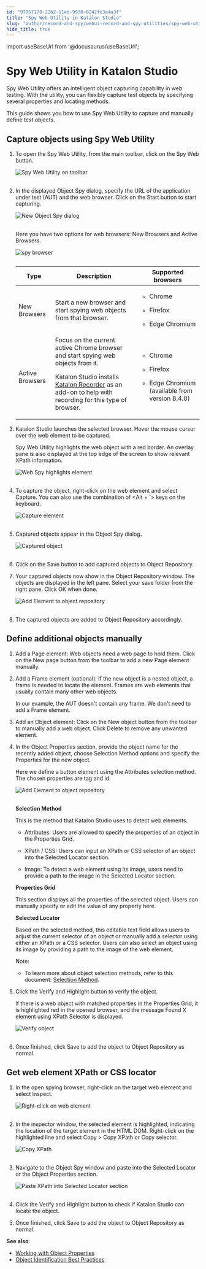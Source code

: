```yaml
---
id: "97957170-22b2-11ed-9930-0242fe3e4a3f"
title: "Spy Web Utility in Katalon Studio"
slug: "author/record-and-spy/webui-record-and-spy-utilities/spy-web-utility-in-katalon-studio"
hide_title: true
---
```

import useBaseUrl from '@docusaurus/useBaseUrl';


# <a id="id" class="anchor_top_offset"/><a id="ariaid-title1" class="anchor_top_offset"/>Spy Web Utility in <span xmlns="http://www.w3.org/1999/xhtml" className="ph">Katalon Studio</span> 

<p xmlns="http://www.w3.org/1999/xhtml" className="p">Spy Web Utility offers an intelligent object capturing   capability in web testing. With the utility, you can flexibly   capture test objects by specifying several properties and locating   methods.</p> 
<p xmlns="http://www.w3.org/1999/xhtml" className="p">This guide shows you how to use Spy Web Utility to capture and   manually define test objects.</p> 

## <a id="id_1" class="anchor_top_offset"/>Capture objects using Spy Web Utility

<ol xmlns="http://www.w3.org/1999/xhtml" className="ol"><li className="li"><p className="p">To open the Spy Web Utility, from the main toolbar, click on the <span className="ph uicontrol">Spy Web</span> button.</p><p className="p"><img className="image" src={useBaseUrl("https://github.com/katalon-studio/docs-images/raw/master/katalon-studio/docs/spy-web-utility/KS-Spy-Web-Utility-toolbar.png")} width={500} alt="Spy Web Utility on toolbar" /><br /><br /></p></li><li className="li"><p className="p">In the displayed <span className="ph uicontrol">Object Spy</span> dialog, specify the URL of the application under test (AUT) and the web browser. Click on the <span className="ph uicontrol">Start</span> button to start capturing.</p><p className="p"><img className="image" src={useBaseUrl("https://github.com/katalon-studio/docs-images/raw/master/katalon-studio/docs/spy-web-utility/KS-Object-Spy-dialog.png")} width={500} alt="New Object Spy dialog" /><br /><br /></p><p className="p">Here you have two options for web browsers: <span className="ph uicontrol">New Browsers</span> and <span className="ph uicontrol">Active Browsers</span>.</p><p className="p"><img className="image" width={500} src={useBaseUrl("/979a5370-22b2-11ed-9930-0242fe3e4a3f.png")} alt="spy browser" /></p><table className="table"><caption /><colgroup><col /><col /><col /></colgroup><thead className="thead"><tr className><th className="entry anchor_top_offset" id="id_1__entry__1">Type</th><th className="entry anchor_top_offset" id="id_1__entry__2">Description</th><th className="entry anchor_top_offset" id="id_1__entry__3">Supported browsers</th></tr></thead><tbody className="tbody"><tr className><td className="entry" headers="id_1__entry__1 id_1__entry__2 id_1__entry__3 ">New Browsers</td><td className="entry" headers="id_1__entry__1 id_1__entry__2 id_1__entry__3 ">Start a new browser and start spying web objects from that browser.</td><td className="entry" headers="id_1__entry__1 id_1__entry__2 id_1__entry__3 "><ul className="ul"><li className="li"><p className="p">Chrome</p></li><li className="li"><p className="p">Firefox</p></li><li className="li"><p className="p">Edge Chromium</p></li></ul></td></tr><tr className><td className="entry" headers="id_1__entry__1 id_1__entry__2 id_1__entry__3 ">Active Browsers</td><td className="entry" headers="id_1__entry__1 id_1__entry__2 id_1__entry__3 ">Focus on the current active Chrome browser and start spying web objects from it.<p className="p">Katalon Studio installs <a className="xref j-external-link" href="https://chrome.google.com/webstore/detail/katalon-recorder-selenium/ljdobmomdgdljniojadhoplhkpialdid" target="_blank">Katalon Recorder</a> as an add-on to help with recording for this type of browser.</p></td><td className="entry" headers="id_1__entry__1 id_1__entry__2 id_1__entry__3 "><div className="p"><ul className="ul"><li className="li"><p className="p">Chrome</p></li><li className="li"><p className="p">Firefox</p></li><li className="li"><p className="p">Edge Chromium (available from version 8.4.0)</p></li></ul></div></td></tr></tbody></table></li><li className="li"><p className="p">Katalon Studio launches the selected browser. Hover the mouse cursor over the web element to be captured.</p><p className="p">Spy Web Utility highlights the web object with a red border. An overlay pane is also displayed at the top edge of the screen to show relevant XPath information.</p><p className="p"><img className="image" src={useBaseUrl("https://github.com/katalon-studio/docs-images/raw/master/katalon-studio/docs/spy-web-utility/KS-Web-Spy-highlighted-element.png")} width={700} alt="Web Spy highlights element" /><br /><br /></p></li><li className="li"><p className="p">To capture the object, right-click on the web element and select <span className="ph uicontrol">Capture</span>. You can also use the combination of <span className="ph uicontrol">&lt;Alt + `&gt;</span> keys on the keyboard<strong className="ph b">.</strong></p><p className="p"><img className="image" src={useBaseUrl("https://github.com/katalon-studio/docs-images/raw/master/katalon-studio/docs/spy-web-utility/KS-Web-Spy-Capture-Object.png")} width={700} alt="Capture element" /><br /><br /></p></li><li className="li"><p className="p"> Captured objects appear in the <span className="ph uicontrol">Object Spy</span> dialog<strong className="ph b">.</strong> </p><p className="p"><img className="image" src={useBaseUrl("https://github.com/katalon-studio/docs-images/raw/master/katalon-studio/docs/spy-web-utility/KS-Object-Spy-captured-object.png")} width={500} alt="Captured object" /><br /><br /></p></li><li className="li"><p className="p">Click on the <span className="ph uicontrol">Save</span> button to add captured objects to <span className="ph uicontrol">Object Repository</span>.</p></li><li className="li"><p className="p">Your captured objects now show in the Object Repository window. The objects are displayed in the left pane. Select your save folder from the right pane. Click <span className="ph uicontrol">OK</span> when done.</p><p className="p"><img className="image" src={useBaseUrl("https://github.com/katalon-studio/docs-images/raw/master/katalon-studio/docs/spy-web-utility/KS-Add-element-to-object-repository.png")} width={650} alt="Add Element to object repository" /><br /><br /></p></li><li className="li"><p className="p">The captured objects are added to <span className="ph uicontrol">Object Repository</span> accordingly.</p></li></ol> 

## <a id="id_2" class="anchor_top_offset"/>Define additional objects manually

<ol xmlns="http://www.w3.org/1999/xhtml" className="ol"><li className="li"><p className="p"><span className="ph uicontrol">Add a Page element</span>: Web objects need a web page to hold them. Click on the <span className="ph uicontrol">New page</span> button from the toolbar to add a new Page element manually.</p></li><li className="li"><p className="p"><span className="ph uicontrol">Add a Frame element</span> (optional): If the new object is a nested object, a frame is needed to locate the element. Frames are web elements that usually contain many other web objects.</p><p className="p">In our example, the AUT doesn't contain any frame. We don't need to add a Frame element.</p></li><li className="li"><p className="p"><span className="ph uicontrol">Add an Object element</span>: Click on the <span className="ph uicontrol">New object</span> button from the toolbar to manually add a web object. Click <span className="ph uicontrol">Delete</span> to remove any unwanted element.</p></li><li className="li"><p className="p">In the <span className="ph uicontrol">Object Properties</span> section, provide the object name for the recently added object, choose <span className="ph uicontrol">Selection Method</span> options and specify the <span className="ph uicontrol">Properties</span> for the new object.</p><p className="p">Here we define a button element using the <span className="ph uicontrol">Attributes</span> selection method. The chosen properties are <span className="ph uicontrol">tag</span> and <span className="ph uicontrol">id</span>.</p><p className="p"><img className="image" src={useBaseUrl("https://github.com/katalon-studio/docs-images/raw/master/katalon-studio/docs/spy-web-utility/KS-Object-Spy-new-object.png")} width={500} alt="Add Element to object repository" /><br /><br /></p><p className="p"><strong className="ph b">Selection Method</strong></p><p className="p">This is the method that Katalon Studio uses to detect web elements.</p><ul className="ul"><li className="li"><p className="p"><span className="ph uicontrol">Attributes</span>: Users are allowed to specify the properties of an object in the <span className="ph uicontrol">Properties Grid</span>.</p></li><li className="li"><p className="p"><span className="ph uicontrol">XPath</span> / <span className="ph uicontrol">CSS</span>: Users can input an XPath or CSS selector of an object into the <span className="ph uicontrol">Selected Locator</span> section.</p></li><li className="li"><p className="p"><span className="ph uicontrol">Image</span>: To detect a web element using its image, users need to provide a path to the image in the <span className="ph uicontrol">Selected Locator</span> section.</p></li></ul><p className="p"><strong className="ph b">Properties Grid</strong></p><p className="p">This section displays all the properties of the selected object. Users can manually specify or edit the value of any property here.</p><p className="p"><strong className="ph b">Selected Locator</strong></p><p className="p">Based on the selected method, this editable text field allows users to adjust the current selector of an object or manually add a selector using either an XPath or a CSS selector. Users can also select an object using its image by providing a path to the image of the web element.</p><div className="note note note_note"><span className="note__title">Note:</span> <ul className="ul"><li className="li"><p className="p">To learn more about object selection methods, refer to this document: <a className="xref" href="/docs/author/test-objects/web-test-objects/manage-web-test-objects-in-katalon-studio">Selection Method</a>.</p></li></ul></div></li><li className="li"><p className="p">Click the <span className="ph uicontrol">Verify and Highlight</span> button to verify the object.</p><p className="p">If there is a web object with matched properties in the <span className="ph uicontrol">Properties Grid</span>, it is highlighted red in the opened browser, and the message <span className="ph uicontrol">Found X element using XPath Selector</span> is displayed.</p><p className="p"><img className="image" src={useBaseUrl("https://github.com/katalon-studio/docs-images/raw/master/katalon-studio/docs/spy-web-utility/KS-Object-Spy-verify-object.png")} width={700} alt="Verify object" /><br /><br /></p></li><li className="li"><p className="p">Once finished, click <span className="ph uicontrol">Save</span> to add the object to <span className="ph uicontrol">Object Repository</span> as normal.</p></li></ol> 

## <a id="id_3" class="anchor_top_offset"/>Get web element XPath or CSS locator

<ol xmlns="http://www.w3.org/1999/xhtml" className="ol"><li className="li"><p className="p">In the open spying browser, right-click on the target web element and select <span className="ph uicontrol">Inspect</span>.</p><p className="p"><img className="image" src={useBaseUrl("https://github.com/katalon-studio/docs-images/raw/master/katalon-studio/docs/spy-web-utility/KS-Web-element-right-click.png")} width={700} alt="Right-click on web element" /><br /><br /></p></li><li className="li"><p className="p">In the inspector window, the selected element is highlighted, indicating the location of the target element in the HTML DOM. Right-click on the highlighted line and select <span className="ph uicontrol">Copy</span> &gt; <span className="ph uicontrol">Copy XPath</span> or <span className="ph uicontrol">Copy selector</span>.</p><p className="p"><img className="image" src={useBaseUrl("https://github.com/katalon-studio/docs-images/raw/master/katalon-studio/docs/spy-web-utility/KS-Web-element-copy-XPath.png")} width={700} alt="Copy XPath" /><br /><br /></p></li><li className="li"><p className="p">Navigate to the <span className="ph uicontrol">Object Spy</span> window and paste into the <span className="ph uicontrol">Selected Locator</span> or the <span className="ph uicontrol">Object Properties</span> section.</p><p className="p"><img className="image" src={useBaseUrl("https://github.com/katalon-studio/docs-images/raw/master/katalon-studio/docs/spy-web-utility/KS-Object-Spy-paste-XPath.png")} width={500} alt="Paste XPath into Selected Locator section" /><br /><br /></p></li><li className="li"><p className="p">Click the <span className="ph uicontrol">Verify and Highlight</span> button to check if Katalon Studio can locate the object.</p></li><li className="li"><p className="p">Once finished, click <span className="ph uicontrol">Save</span> to add the object to <span className="ph uicontrol">Object Repository</span> as normal.</p></li></ol> 
<p xmlns="http://www.w3.org/1999/xhtml" className="p"> <strong className="ph b">See also</strong>:</p> 
<ul xmlns="http://www.w3.org/1999/xhtml" className="ul"><li className="li"><a className="xref" href="/docs/author/test-objects/web-test-objects/manage-web-test-objects-in-katalon-studio">Working with Object Properties</a></li><li className="li"><a className="xref" href="/docs/author/test-objects/web-test-objects/optimizing-object-identification-and-tools-in-katalon-studio">Object Identification Best Practices</a></li></ul> 
